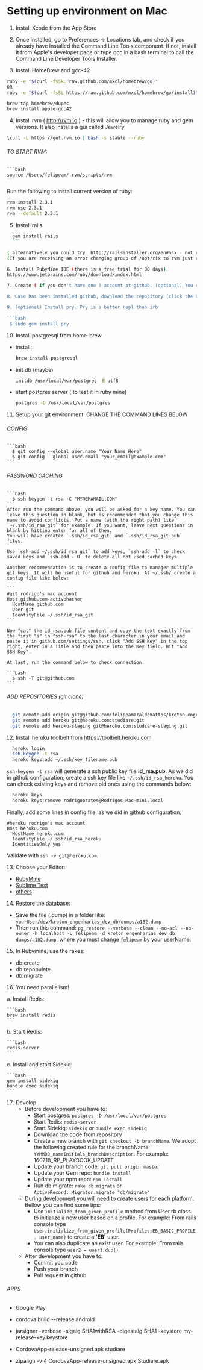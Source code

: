 # Setting up environment on Mac

1. Install Xcode from the App Store

2. Once installed, go to Preferences -> Locations tab, and check if you already have Installed the Command Line Tools component. If not, install it from Apple's developer page or type gcc in a bash terminal to call the Command Line Developer Tools Installer.

3. Install HomeBrew and gcc-42

  ```bash
  ruby -e "$(curl -fsSkL raw.github.com/mxcl/homebrew/go)"
  OR
  ruby -e "$(curl -fsSL https://raw.github.com/mxcl/homebrew/go/install)"
  ```

  ```bash
  brew tap homebrew/dupes
  brew install apple-gcc42
  ```

4. Install rvm ( http://rvm.io ) - this will allow you to manage ruby and gem versions. It also installs a gui called Jewelry

  ```bash
  \curl -L https://get.rvm.io | bash -s stable --ruby
  ```

  ###### TO START RVM:

    ```bash
    source /Users/felipeam/.rvm/scripts/rvm
    ```

  Run the following to install current version of ruby:

  ```bash
  rvm install 2.3.1
  rvm use 2.3.1
  rvm --default 2.3.1
  ```

5. Install rails

  ```bash
    gem install rails
    ```

( alternatively you could try  http://railsinstaller.org/en#osx - not recommended)
(If you are receiving an error changing group of /opt/rix to rvm just restart the pc.

6. Install RubyMine IDE (there is a free trial for 30 days)
 https://www.jetbrains.com/ruby/download/index.html

7. Create ( if you don't have one ) account at github. (optional) You can also install the github app (https://mac.github.com)

8. Case has been installed github, download the repository (click the button Clone in Desktop) - this will open the github app for mac. You should now be able to see the repository in your github app.

9. (optional) Install pry. Pry is a better repl than irb

  ```bash
   $ sudo gem install pry   
  ```

10. Install postgresql from home-brew

  * install:

    ```bash
    brew install postgresql
    ```

  * init db (maybe)

    ```bash
    initdb /usr/local/var/postgres -E utf8
    ```

  * start postgres server ( to test it in ruby mine)

    ```bash
    postgres -D /usr/local/var/postgres
    ```

11. Setup your git environment. CHANGE THE COMMAND LINES BELOW

  ###### CONFIG

    ```bash
      $ git config --global user.name "Your Name Here"
      $ git config --global user.email "your_email@example.com"
    ```

  ###### PASSWORD CACHING

    ```bash
      $ ssh-keygen -t rsa -C "MY@EMAMAIL.COM"
    ```
    After run the command above, you will be asked for a key name. You can leave this question in blank, but is recommended that you change this name to avoid conflicts. Put a name (with the right path) like `~/.ssh/id_rsa_git` for example. If you want, leave next questions in blank by hitting enter for all of then.
    You will have created `.ssh/id_rsa_git` and `.ssh/id_rsa_git.pub` files.

    Use `ssh-add ~/.ssh/id_rsa_git` to add keys, `ssh-add -l` to check saved keys and `ssh-add - D` to delete all not used cached keys.

    Another recommendation is to create a config file to manager multiple git keys. It will be useful for github and heroku. At ~/.ssh/ create a config file like below:

    ```
    #git rodrigo's mac account
    Host github.com-activehacker
      HostName github.com
      User git
      IdentityFile ~/.ssh/id_rsa_git
    ```

    Now "cat" the id_rsa.pub file content and copy the text exactly from the first "s" in "ssh-rsa" to the last character in your email and paste it in github.com/settings/ssh, click "Add SSH Key" in the top right, enter in a Title and then paste into the Key field. Hit "Add SSH Key".

    At last, run the command below to check connection.

    ```bash
      $ ssh -T git@github.com
    ```

  ###### ADD REPOSITORIES (git clone)

  ```bash
    git remote add origin git@github.com:felipeamaraldemattos/kroton-engenharias.git
    git remote add heroku git@heroku.com:studiare.git
    git remote add heroku-staging git@heroku.com:studiare-staging.git
  ```

12. Install heroku toolbelt from https://toolbelt.heroku.com

  ```bash
    heroku login
    ssh-keygen -t rsa
    heroku keys:add ~/.ssh/key_filename.pub
  ```
  `ssh-keygen -t rsa` will generate a ssh public key file **id_rsa.pub**. As we did in github configuration, create a ssh key file like `~/.ssh/id_rsa_heroku`.
  You can check existing keys and remove old ones using the commands below:

  ```bash
    heroku keys
    heroku keys:remove rodrigoprates@Rodrigos-Mac-mini.local
  ```

  Finally, add some lines in config file, as we did in github configuration.

  ```
  #heroku rodrigo's mac account
  Host heroku.com
    HostName heroku.com
    IdentityFile ~/.ssh/id_rsa_heroku
    IdentitiesOnly yes
  ```

  Validate with `ssh -v git@heroku.com`.

13. Choose your Editor:
  * [RubyMine](https://www.jetbrains.com/ruby/)
  * [Sublime Text](https://www.sublimetext.com/3)
  * [others](http://stackoverflow.com/questions/826164/a-definitive-list-of-ides-for-ruby-on-rails)  

14. Restore the database:
  * Save the file (.dump) in a folder like: `yourUser/dev/kroton_engenharias_dev_db/dumps/a182.dump`
  * Then run this command: `pg_restore --verbose --clean --no-acl --no-owner -h localhost -U felipeam -d kroton_engenharias_dev_db dumps/a182.dump`, where you must change `felipeam` by your userName.

15. In Rubymine, use the rakes:
  * db:create
  * db:repopulate
  * db:migrate

16. You need parallelism!

  a. Install Redis:

    ```bash
    brew install redis
    ```

  b. Start Redis:

    ```bash
    redis-server
    ```

  c. Install and start Sidekiq:

    ```bash
    gem install sidekiq
    bundle exec sidekiq
    ```

17. Develop
    * Before development you have to:
      * Start postgres: `postgres -D /usr/local/var/postgres`
      * Start Redis: `redis-server`
      * Start Sidekiq: `sidekiq` or `bundle exec sidekiq`
      * Download the code from repository
      * Create a new branch with `git checkout -b branchName`. We adopt the following created rule for the branchName: `YYMMDD_nameInitials_branchDescription`. For example: 160718_RP_PLAYBOOK_UPDATE 
      * Update your branch code: `git pull origin master`
      * Update your Gem repo: `bundle install`
      * Update your npm repo: `npm install`
      * Run db:migrate: `rake db:migrate` or `ActiveRecord::Migrator.migrate "db/migrate"`
    * During development you will need to create users for each platform. Bellow you can find some tips:
      * Use `initialize_from_given_profile` method from User.rb class to initialize a new user based on a profile. For example: From rails console type `User.initialize_from_given_profile(Profile::EB_BASIC_PROFILE, user_name)` to create a **'EB'** user.
      * You can also duplicate an exist user. For example: From rails console type `user2 = user1.dup()`
    * After development you have to:
      * Commit you code
      * Push your branch
      * Pull request in github

###### APPS

  * Google Play

  * cordova build --release android

  * jarsigner -verbose -sigalg SHA1withRSA -digestalg SHA1 -keystore my-release-key.keystore

  * CordovaApp-release-unsigned.apk studiare

  * zipalign -v 4 CordovaApp-release-unsigned.apk Studiare.apk
